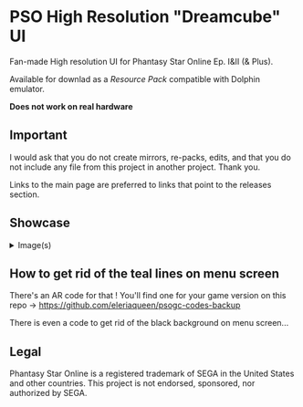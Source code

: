 # PSO High Resolution "Dreamcube" UI
Fan-made High resolution UI for Phantasy Star Online Ep. I&II (& Plus).

Available for downlad as a _Resource Pack_ compatible with Dolphin emulator.

__Does not work on real hardware__

## Important
I would ask that you do not create mirrors, re-packs, edits, and that you do not include any file from this project in another project. Thank you.

Links to the main page are preferred to links that point to the releases section.

## Showcase
<details>
  <summary>Image(s)</summary>
  
  ![Showcase A](showcase_a.png)
  
</details>

## How to get rid of the teal lines on menu screen

There's an AR code for that !
You'll find one for your game version on this repo -> https://github.com/eleriaqueen/psogc-codes-backup

There is even a code to get rid of the black background on menu screen...

## Legal
Phantasy Star Online is a registered trademark of SEGA in the United States and other countries.
This project is not endorsed, sponsored, nor authorized by SEGA.
